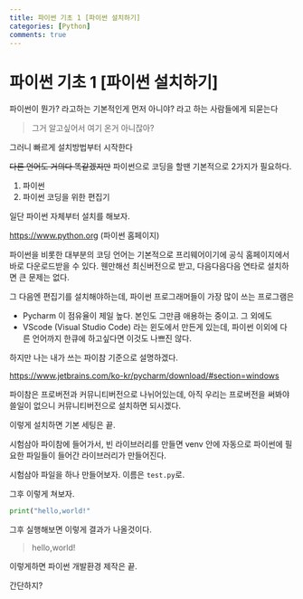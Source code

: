 ```yaml
---
title: 파이썬 기초 1 [파이썬 설치하기]
categories: [Python]
comments: true
---
```

 
#  파이썬 기초 1 [파이썬 설치하기]

파이썬이 뭔가? 라고하는 기본적인게 먼저 아니야? 라고 하는 사람들에게 되묻는다

> 그거 알고싶어서 여기 온거 아니잖아?

그러니 빠르게 설치방법부터 시작한다

~~다른 언어도 거의다 똑같겠지만~~ 파이썬으로 코딩을 할땐 기본적으로 2가지가 필요하다.

1. 파이썬 
2. 파이썬 코딩을 위한 편집기

일단 파이썬 자체부터 설치를 해보자.

https://www.python.org (파이썬 홈페이지)

파이썬을 비롯한 대부분의 코딩 언어는 기본적으로 프리웨어이기에 공식 홈페이지에서 바로 다운로드받을 수 있다.
웬만해선 최신버전으로 받고, 다음다음다음 연타로 설치하면 큰 문제는 없다.

그 다음엔 편집기를 설치해야하는데,
파이썬 프로그래머들이 가장 많이 쓰는 프로그램은
- Pycharm
이 점유율이 제일 높다. 본인도 그만큼 애용하는 중이고.
그 외에도
- VScode (Visual Studio Code)
라는 윈도에서 만든게 있는데, 파이썬 이외에 다른 언어까지 한큐에 하고싶다면 이것도 나쁘진 않다.

하지만 나는 내가 쓰는 파이참 기준으로 설명하겠다.

https://www.jetbrains.com/ko-kr/pycharm/download/#section=windows

파이참은 프로버전과 커뮤니티버전으로 나뉘어있는데,
아직 우리는 프로버전을 써봐야 쓸일이 없으니 커뮤니티버전으로 설치하면 되시겠다.

이렇게 설치하면 기본 세팅은 끝.

시험삼아 파이참에 들어가서, 빈 라이브러리를 만들면 venv 안에 자동으로 파이썬에 필요한 파일들이 들어간 라이브러리가 만들어진다.

시험삼아 파일을 하나 만들어보자.
이름은 `test.py`로.

그후 이렇게 쳐보자.
```python
print("hello,world!"
```

그후 실행해보면 이렇게 결과가 나올것이다.
> hello,world!

이렇게하면 파이썬 개발환경 제작은 끝.

간단하지?
